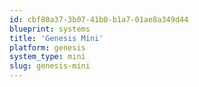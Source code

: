 ```yaml
---
id: cbf80a37-3b07-41b0-b1a7-01ae8a349d44
blueprint: systems
title: 'Genesis Mini'
platform: genesis
system_type: mini
slug: genesis-mini
---
```

